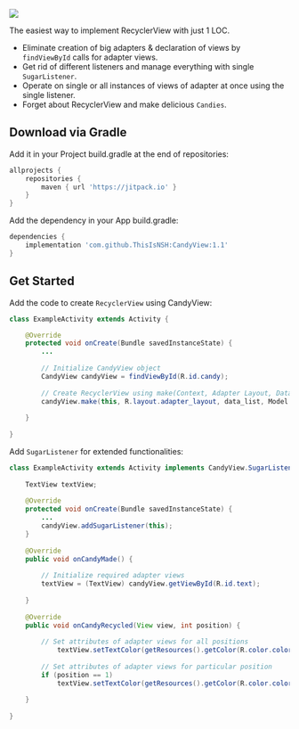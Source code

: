 ![](https://github.com/ThisIsNSH/CandyView/blob/master/asset/main.jpg?raw=true)


The easiest way to implement RecyclerView with just 1 LOC.

* Eliminate creation of big adapters & declaration of views by `findViewById` calls for adapter views. 
* Get rid of different listeners and manage everything with single `SugarListener`.
* Operate on single or all instances of views of adapter at once using the single listener.
* Forget about RecyclerView and make delicious `Candies`.


Download via Gradle
--------


Add it in your Project build.gradle at the end of repositories:
```groovy
allprojects {
    repositories {
        maven { url 'https://jitpack.io' }
    }
}
```


Add the dependency in your App build.gradle:
```groovy
dependencies {
    implementation 'com.github.ThisIsNSH:CandyView:1.1'
}
```

Get Started
--------


Add the code to create `RecyclerView` using CandyView:   
```java
class ExampleActivity extends Activity {

    @Override
    protected void onCreate(Bundle savedInstanceState) {
        ...
    
        // Initialize CandyView object
        CandyView candyView = findViewById(R.id.candy);
        
        // Create RecyclerView using make(Context, Adapter Layout, Data List, Data Model Class)
        candyView.make(this, R.layout.adapter_layout, data_list, Model.class);
    
    }
    
}
```


Add `SugarListener` for extended functionalities:   
```java
class ExampleActivity extends Activity implements CandyView.SugarListener {
    
    TextView textView;
    
    @Override
    protected void onCreate(Bundle savedInstanceState) {
        ...
        candyView.addSugarListener(this);
    }
    
    @Override
    public void onCandyMade() {
    
        // Initialize required adapter views 
        textView = (TextView) candyView.getViewById(R.id.text);
    
    }
    
    @Override
    public void onCandyRecycled(View view, int position) {
        
        // Set attributes of adapter views for all positions
            textView.setTextColor(getResources().getColor(R.color.colorPrimary));
        
        // Set attributes of adapter views for particular position
        if (position == 1)
            textView.setTextColor(getResources().getColor(R.color.colorAccent));
    
    }
    
}
```


